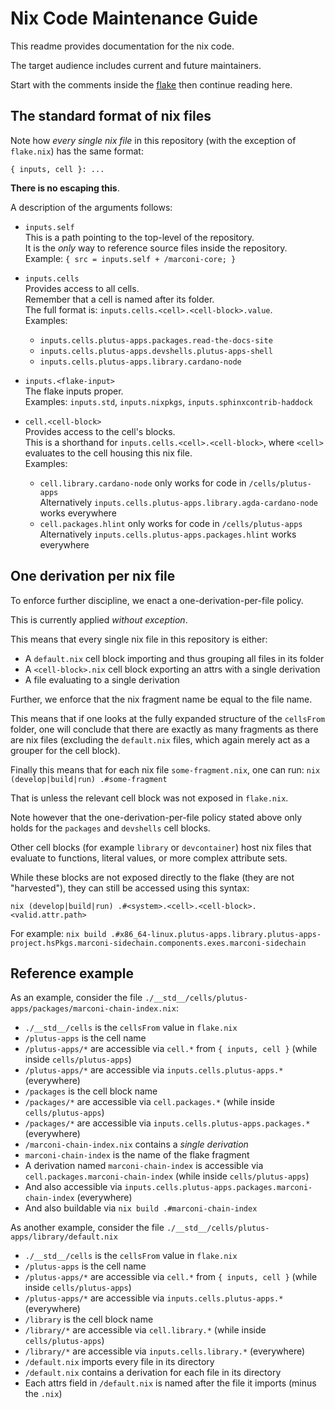 # Nix Code Maintenance Guide

This readme provides documentation for the nix code.

The target audience includes current and future maintainers.

Start with the comments inside the [flake](../flake.nix) then continue reading here.

## The standard format of nix files

Note how *every single nix file* in this repository (with the exception of `flake.nix`) has the same format:

```
{ inputs, cell }: ...
```

**There is no escaping this**.

A description of the arguments follows:

- `inputs.self`\
  This is a path pointing to the top-level of the repository.\
  It is the *only* way to reference source files inside the repository.\
  Example: `{ src = inputs.self + /marconi-core; }`

- `inputs.cells`\
  Provides access to all cells.\
  Remember that a cell is named after its folder.\
  The full format is: `inputs.cells.<cell>.<cell-block>.value`.\
  Examples:
  - `inputs.cells.plutus-apps.packages.read-the-docs-site`
  - `inputs.cells.plutus-apps.devshells.plutus-apps-shell`
  - `inputs.cells.plutus-apps.library.cardano-node`

- `inputs.<flake-input>`\
  The flake inputs proper.\
  Examples: `inputs.std`, `inputs.nixpkgs`, `inputs.sphinxcontrib-haddock`

- `cell.<cell-block>`\
  Provides access to the cell's blocks.\
  This is a shorthand for `inputs.cells.<cell>.<cell-block>`, where `<cell>` evaluates to the cell housing this nix file.\
  Examples:
  - `cell.library.cardano-node` only works for code in `/cells/plutus-apps`\
    Alternatively `inputs.cells.plutus-apps.library.agda-cardano-node` works everywhere
  - `cell.packages.hlint` only works for code in `/cells/plutus-apps`\
    Alternatively `inputs.cells.plutus-apps.packages.hlint` works everywhere

## One derivation per nix file

To enforce further discipline, we enact a one-derivation-per-file policy.

This is currently applied *without exception*.

This means that every single nix file in this repository is either:

- A `default.nix` cell block importing and thus grouping all files in its folder
- A `<cell-block>.nix` cell block exporting an attrs with a single derivation
- A file evaluating to a single derivation

Further, we enforce that the nix fragment name be equal to the file name.

This means that if one looks at the fully expanded structure of the `cellsFrom` folder, one will conclude that there are exactly as many fragments as there are nix files (excluding the `default.nix` files, which again merely act as a grouper for the cell block).

Finally this means that for each nix file `some-fragment.nix`, one can run:
`nix (develop|build|run) .#some-fragment`

That is unless the relevant cell block was not exposed in `flake.nix`.

Note however that the one-derivation-per-file policy stated above only holds for the `packages` and `devshells` cell blocks.

Other cell blocks (for example `library` or `devcontainer`) host nix files that evaluate to functions, literal values, or more complex attribute sets.

While these blocks are not exposed directly to the flake (they are not "harvested"), they can still be accessed using this syntax:

`nix (develop|build|run) .#<system>.<cell>.<cell-block>.<valid.attr.path>`

For example:
`nix build .#x86_64-linux.plutus-apps.library.plutus-apps-project.hsPkgs.marconi-sidechain.components.exes.marconi-sidechain`

## Reference example

As an example, consider the file `./__std__/cells/plutus-apps/packages/marconi-chain-index.nix`:

- `./__std__/cells` is the `cellsFrom` value in `flake.nix`
- `/plutus-apps` is the cell name
- `/plutus-apps/*` are accessible via `cell.*` from `{ inputs, cell }` (while inside `cells/plutus-apps`)
- `/plutus-apps/*` are accessible via `inputs.cells.plutus-apps.*` (everywhere)
- `/packages` is the cell block name
- `/packages/*` are accessible via `cell.packages.*` (while inside `cells/plutus-apps`)
- `/packages/*` are accessible via `inputs.cells.plutus-apps.packages.*` (everywhere)
- `/marconi-chain-index.nix` contains a *single derivation*
- `marconi-chain-index` is the name of the flake fragment
- A derivation named `marconi-chain-index` is accessible via `cell.packages.marconi-chain-index` (while inside `cells/plutus-apps`)
- And also accessible via `inputs.cells.plutus-apps.packages.marconi-chain-index` (everywhere)
- And also buildable via `nix build .#marconi-chain-index`

As another example, consider the file `./__std__/cells/plutus-apps/library/default.nix`

- `./__std__/cells` is the `cellsFrom` value in `flake.nix`
- `/plutus-apps` is the cell name
- `/plutus-apps/*` are accessible via `cell.*` from `{ inputs, cell }` (while inside `cells/plutus-apps`)
- `/plutus-apps/*` are accessible via `inputs.cells.plutus-apps.*` (everywhere)
- `/library` is the cell block name
- `/library/*` are accessible via `cell.library.*` (while inside `cells/plutus-apps`)
- `/library/*` are accessible via `inputs.cells.library.*` (everywhere)
- `/default.nix` imports every file in its directory
- `/default.nix` contains a derivation for each file in its directory
- Each attrs field in `/default.nix` is named after the file it imports (minus the `.nix`)
